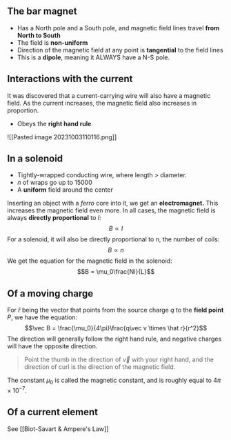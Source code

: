 ## The bar magnet
- Has a North pole and a South pole, and magnetic field lines travel **from North to South**
- The field is **non-uniform**
- Direction of the magnetic field at any point is **tangential** to the field lines
- This is a **dipole**, meaning it ALWAYS have a N-S pole.

## Interactions with the current
It was discovered that a current-carrying wire will also have a magnetic field. As the current increases, the magnetic field also increases in proportion. 
- Obeys the **right hand rule**

![[Pasted image 20231003110116.png]]

## In a solenoid
- Tightly-wrapped conducting wire, where length > diameter.
- $n$ of wraps go up to 15000
- A **uniform** field around the center

Inserting an object with a *ferro* core into it, we get an **electromagnet.** This increases the magnetic field even more. In all cases, the magnetic field is always **directly proportional** to $I$: 
$$B \propto I$$
For a solenoid, it will also be directly proportional to $n$, the number of coils: 
$$B\propto n$$
We get the equation for the magnetic field in the solenoid: 
$$B = \mu_0\frac{NI}{L}$$
## Of a moving charge
For $\hat r$ being the vector that points from the source charge $q$ to the **field point** $P$, we have the equation: 
$$\vec B = \frac{\mu_0}{4\pi}\frac{q\vec v \times \hat r}{r^2}$$
The direction will generally follow the right hand rule, and negative charges will have the opposite direction.

> Point the thumb in the direction of $\vec v$ with your right hand, and the direction of curl is the direction of the magnetic field.

The constant $\mu_0$ is called the magnetic constant, and is roughly equal to $4\pi \times 10^{-7}$. 

## Of a current element 
See [[Biot-Savart & Ampere's Law]]
